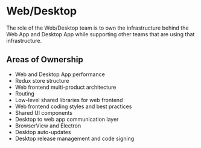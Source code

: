 # Web/Desktop

The role of the Web/Desktop team is to own the infrastructure behind the Web App and Desktop App while supporting other teams that are using that infrastructure.

## Areas of Ownership

- Web and Desktop App performance
- Redux store structure
- Web frontend multi-product architecture
- Routing
- Low-level shared libraries for web frontend
- Web frontend coding styles and best practices
- Shared UI components
- Desktop to web app communication layer
- BrowserView and Electron
- Desktop auto-updates
- Desktop release management and code signing
